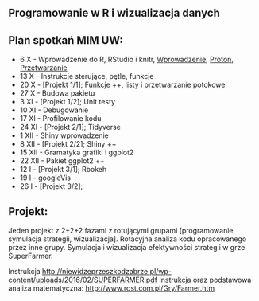 Programowanie w R i wizualizacja danych
---------------------------------------

Plan spotkań MIM UW:
----------------

* 6 X - Wprowadzenie do R, RStudio i knitr, [Wprowadzenie](http://pbiecek.github.io/Przewodnik/wprowadzenie.html), [Proton](http://smarterpoland.pl/index.php/2015/11/czy-jestes-hakerem-danych/), [Przetwarzanie](https://pbiecek.gitbooks.io/przewodnik/content/Programowanie/czyscic_przetwarzac.html)
* 13 X - Instrukcje sterujące, pętle, funkcje
* 20 X - [Projekt 1/1]; Funkcje ++, listy i przetwarzanie potokowe
* 27 X - Budowa pakietu
* 3 XI - [Projekt 1/2]; Unit testy 
* 10 XI - Debugowanie
* 17 XI - Profilowanie kodu
* 24 XI - [Projekt 2/1]; Tidyverse
* 1 XII - Shiny wprowadzenie
* 8 XII - [Projekt 2/2]; Shiny ++
* 15 XII - Gramatyka grafiki i ggplot2
* 22 XII - Pakiet ggplot2 ++
* 12 I - [Projekt 3/1]; Rbokeh
* 19 I - googleVis
* 26 I - [Projekt 3/2];


Projekt:
--------

Jeden projekt z 2+2+2 fazami z rotującymi grupami [programowanie, symulacja strategii, wizualizacja].
Rotacyjna analiza kodu opracowanego przez inne grupy.
Symulacja i wizualizacja efektywności strategii w grze SuperFarmer.

Instrukcja http://niewidzeprzeszkodzabrze.pl/wp-content/uploads/2016/02/SUPERFARMER.pdf
Instrukcja oraz podstawowa analiza matematyczna: http://www.rost.com.pl/Gry/Farmer.htm
